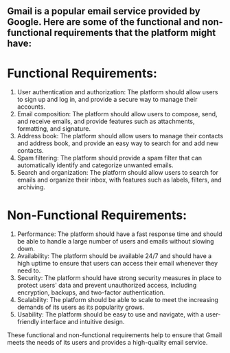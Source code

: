 ## Gmail is a popular email service provided by Google. Here are some of the functional and non-functional requirements that the platform might have:

# Functional Requirements:

1. User authentication and authorization: The platform should allow users to sign up and log in, and provide a secure way to manage their accounts.
2. Email composition: The platform should allow users to compose, send, and receive emails, and provide features such as attachments, formatting, and signature.
3. Address book: The platform should allow users to manage their contacts and address book, and provide an easy way to search for and add new contacts.
4. Spam filtering: The platform should provide a spam filter that can automatically identify and categorize unwanted emails.
5. Search and organization: The platform should allow users to search for emails and organize their inbox, with features such as labels, filters, and archiving.

# Non-Functional Requirements:

1. Performance: The platform should have a fast response time and should be able to handle a large number of users and emails without slowing down.
2. Availability: The platform should be available 24/7 and should have a high uptime to ensure that users can access their email whenever they need to.
3. Security: The platform should have strong security measures in place to protect users' data and prevent unauthorized access, including encryption, backups, and two-factor authentication.
4. Scalability: The platform should be able to scale to meet the increasing demands of its users as its popularity grows.
5. Usability: The platform should be easy to use and navigate, with a user-friendly interface and intuitive design.

These functional and non-functional requirements help to ensure that Gmail meets the needs of its users and provides a high-quality email service.
